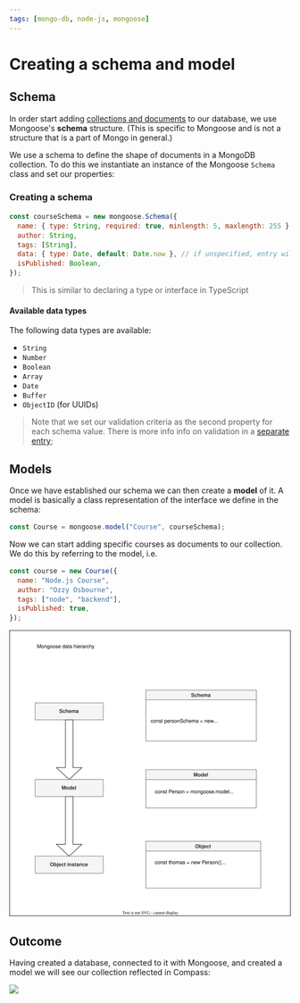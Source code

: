 ```yaml
---
tags: [mongo-db, node-js, mongoose]
---
```


# Creating a schema and model

## Schema

In order start adding
[collections and documents](Introduction.md) to our database,
we use Mongoose's **schema** structure. (This is specific to Mongoose and is not
a structure that is a part of Mongo in general.)

We use a schema to define the shape of documents in a MongoDB collection. To do
this we instantiate an instance of the Mongoose `Schema` class and set our
properties:

### Creating a schema

```js
const courseSchema = new mongoose.Schema({
  name: { type: String, required: true, minlength: 5, maxlength: 255 },
  author: String,
  tags: [String],
  data: { type: Date, default: Date.now }, // if unspecified, entry will default to current date
  isPublished: Boolean,
});
```

> This is similar to declaring a type or interface in TypeScript

#### Available data types

The following data types are available:

- `String`
- `Number`
- `Boolean`
- `Array`
- `Date`
- `Buffer`
- `ObjectID` (for UUIDs)

> Note that we set our validation criteria as the second property for each
> schema value. There is more info info on validation in a
> [separate entry](Validating_Mongoose_schemas.md);

## Models

Once we have established our schema we can then create a **model** of it. A
model is basically a class representation of the interface we define in the
schema:

```js
const Course = mongoose.model("Course", courseSchema);
```

Now we can start adding specific courses as documents to our collection. We do
this by referring to the model, i.e.

```js
const course = new Course({
  name: "Node.js Course",
  author: "Ozzy Osbourne",
  tags: ["node", "backend"],
  isPublished: true,
});
```

![](/img/mongoose-hierarchy.svg)

## Outcome

Having created a database, connected to it with Mongoose, and created a model we
will see our collection reflected in Compass:

![](img/../../../img/mongo-collection.png)
